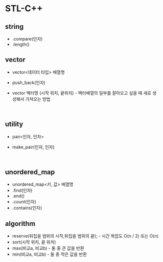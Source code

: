 # STL-C++

## string
- .compare(인자)
- .length()

## vector
- vector<데이터 타입> 배열명
- push_back(인자)
- vector<int> 벡터명 (시작 위치, 끝위치) - 벡터배열의 일부를 잘아오고 싶을 때 새로 생성해서 가져오는 방법

  <br>

## utility
- pair<인자, 인자>
- make_pair(인자, 인자)

  <br>

## unordered_map
- unordered_map<키, 값> 배열명
- .find(인자)
- .end()
- .count(인자)
- .contains(인자)

## algorithm

- reserve(뒤집을 범위의 시작,뒤집을 범위의 끝); - 시간 복잡도 O(n / 2) 또는 O(n)
- sort(시작 위치, 끝 위치)
- max(비교a, 비교b) - 둘 중 큰 값을 반환
- min(비교a, 비교b) - 둘 중 작은 값을 반환

